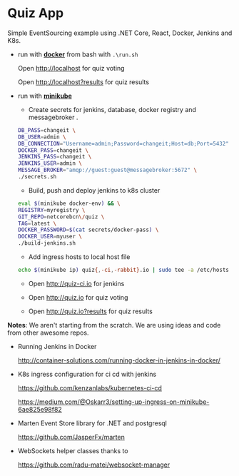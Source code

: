 # Quiz App
Simple EventSourcing example using .NET Core, React, Docker, Jenkins and K8s.

* run with [**docker**](https://www.docker.com/products/docker) from bash with ``.\run.sh`` 
  
  Open <http://localhost> for quiz voting
  
  Open <http://localhost?results> for quiz results
  
* run with [**minikube**](https://github.com/kubernetes/minikube)

  * Create secrets for jenkins, database, docker registry and messagebroker .

  ```bash
  DB_PASS=changeit \
  DB_USER=admin \
  DB_CONNECTION="Username=admin;Password=changeit;Host=db;Port=5432" \
  DOCKER_PASS=changeit \
  JENKINS_PASS=changeit \
  JENKINS_USER=admin \
  MESSAGE_BROKER="amqp://guest:guest@messagebroker:5672" \
  ./secrets.sh
  ``` 
  
  * Build, push and deploy jenkins to k8s cluster
  
  ```bash
  eval $(minikube docker-env) && \
  REGISTRY=myregistry \
  GIT_REPO=netcorebcn\/quiz \
  TAG=latest \
  DOCKER_PASSWORD=$(cat secrets/docker-pass) \
  DOCKER_USER=myuser \
  ./build-jenkins.sh
  ```

  * Add ingress hosts to local host file

  ```bash
  echo $(minikube ip) quiz{,-ci,-rabbit}.io | sudo tee -a /etc/hosts
  ```

  * Open <http://quiz-ci.io> for jenkins

  * Open <http://quiz.io> for quiz voting

  * Open <http://quiz.io?results> for quiz results

**Notes**: We aren't starting from the scratch. We are using ideas and code from other awesome repos.

* Running Jenkins in Docker

  <http://container-solutions.com/running-docker-in-jenkins-in-docker/>  

* K8s ingress configuration for ci cd with jenkins

  <https://github.com/kenzanlabs/kubernetes-ci-cd>

  <https://medium.com/@Oskarr3/setting-up-ingress-on-minikube-6ae825e98f82>

* Marten Event Store library for .NET and postgresql

  <https://github.com/JasperFx/marten>

* WebSockets helper classes thanks to  

  <https://github.com/radu-matei/websocket-manager>
  
